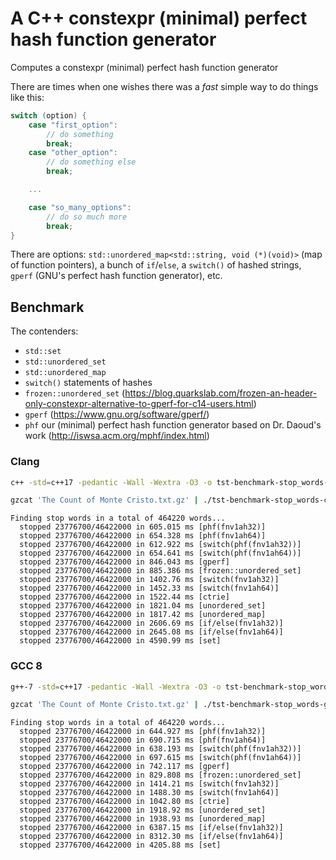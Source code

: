 # A C++ constexpr (minimal) perfect hash function generator

Computes a constexpr (minimal) perfect hash function generator

There are times when one wishes there was a *fast* simple way to do
things like this:

```c
switch (option) {
	case "first_option":
		// do something
		break;
	case "other_option":
		// do something else
		break;

	...

	case "so_many_options":
		// do so much more
		break;
}
```

There are options: `std::unordered_map<std::string, void (*)(void)>` (map of
function pointers), a bunch of `if`/`else`, a `switch()` of hashed strings,
`gperf` (GNU's perfect hash function generator), etc.


## Benchmark

The contenders:

+ `std::set`
+ `std::unordered_set`
+ `std::unordered_map`
+ `switch()` statements of hashes
+ `frozen::unordered_set` (https://blog.quarkslab.com/frozen-an-header-only-constexpr-alternative-to-gperf-for-c14-users.html)
+ `gperf` (https://www.gnu.org/software/gperf/)
+ `phf` our (minimal) perfect hash function generator based on Dr. Daoud's work (http://iswsa.acm.org/mphf/index.html)


### Clang

```sh
c++ -std=c++17 -pedantic -Wall -Wextra -O3 -o tst-benchmark-stop_words-clang -I ./frozen/include ./tst-benchmark-stop_words.cc

gzcat 'The Count of Monte Cristo.txt.gz' | ./tst-benchmark-stop_words-clang
```

```
Finding stop words in a total of 464220 words...
  stopped 23776700/46422000 in 605.015 ms [phf(fnv1ah32)]
  stopped 23776700/46422000 in 654.328 ms [phf(fnv1ah64)]
  stopped 23776700/46422000 in 612.922 ms [switch(phf(fnv1ah32))]
  stopped 23776700/46422000 in 654.641 ms [switch(phf(fnv1ah64))]
  stopped 23776700/46422000 in 846.043 ms [gperf]
  stopped 23776700/46422000 in 885.386 ms [frozen::unordered_set]
  stopped 23776700/46422000 in 1402.76 ms [switch(fnv1ah32)]
  stopped 23776700/46422000 in 1452.33 ms [switch(fnv1ah64)]
  stopped 23776700/46422000 in 1522.44 ms [ctrie]
  stopped 23776700/46422000 in 1821.04 ms [unordered_set]
  stopped 23776700/46422000 in 1817.42 ms [unordered_map]
  stopped 23776700/46422000 in 2606.69 ms [if/else(fnv1ah32)]
  stopped 23776700/46422000 in 2645.08 ms [if/else(fnv1ah64)]
  stopped 23776700/46422000 in 4590.99 ms [set]
```


### GCC 8

```sh
g++-7 -std=c++17 -pedantic -Wall -Wextra -O3 -o tst-benchmark-stop_words-gcc8 -I ./frozen/include ./tst-benchmark-stop_words.cc

gzcat 'The Count of Monte Cristo.txt.gz' | ./tst-benchmark-stop_words-gcc8
```

```
Finding stop words in a total of 464220 words...
  stopped 23776700/46422000 in 644.927 ms [phf(fnv1ah32)]
  stopped 23776700/46422000 in 690.715 ms [phf(fnv1ah64)]
  stopped 23776700/46422000 in 638.193 ms [switch(phf(fnv1ah32))]
  stopped 23776700/46422000 in 697.615 ms [switch(phf(fnv1ah64))]
  stopped 23776700/46422000 in 742.117 ms [gperf]
  stopped 23776700/46422000 in 829.808 ms [frozen::unordered_set]
  stopped 23776700/46422000 in 1414.21 ms [switch(fnv1ah32)]
  stopped 23776700/46422000 in 1488.30 ms [switch(fnv1ah64)]
  stopped 23776700/46422000 in 1042.80 ms [ctrie]
  stopped 23776700/46422000 in 1918.92 ms [unordered_set]
  stopped 23776700/46422000 in 1938.93 ms [unordered_map]
  stopped 23776700/46422000 in 6387.15 ms [if/else(fnv1ah32)]
  stopped 23776700/46422000 in 8312.30 ms [if/else(fnv1ah64)]
  stopped 23776700/46422000 in 4205.88 ms [set]
```
